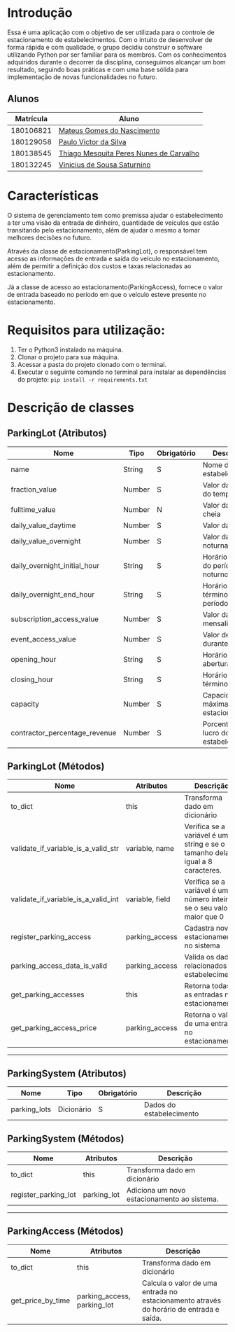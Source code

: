 # Introdução

Essa é uma aplicação com o objetivo de ser utilizada para o controle de estacionamento de estabelecimentos. Com o intuito de desenvolver de forma rápida e com qualidade, o grupo decidiu construir o software utilizando Python por ser familiar para os membros. Com os conhecimentos adquiridos durante o decorrer da disciplina, conseguimos alcançar um bom resultado, seguindo boas práticas e com uma base sólida para implementação de novas funcionalidades no futuro.

## Alunos
|Matrícula | Aluno |
| -- | -- |
| 180106821  |  [Mateus Gomes do Nascimento](https://github.com/matgomes21) |
| 180129058  |  [Paulo Victor da Silva](https://github.com/twistershark) |
| 180138545  |  [Thiago Mesquita Peres Nunes de Carvalho](https://github.com/thiagompc) |
| 180132245  |  [Vinicius de Sousa Saturnino](https://github.com/viniciussaturnino) |

# Características

O sistema de gerenciamento tem como premissa ajudar o estabelecimento a ter uma visão da entrada de dinheiro, quantidade de veículos que estão transitando pelo estacionamento, além de ajudar o mesmo a tomar melhores decisões no futuro.

Através da classe de estacionamento(ParkingLot), o responsável tem acesso as informações de entrada e saída do veículo no estacionamento, além de permitir a definição dos custos e taxas relacionadas ao estacionamento.

Já a classe de acesso ao estacionamento(ParkingAccess), fornece o valor de entrada baseado no período em que o veículo esteve presente no estacionamento.


# Requisitos para utilização: 

1. Ter o Python3 instalado na máquina.
2. Clonar o projeto para sua máquina.
3. Acessar a pasta do projeto clonado com o terminal.
4. Executar o seguinte comando no terminal para instalar as dependências do projeto: `pip install -r requirements.txt`

# Descrição de classes

## ParkingLot (Atributos)


| Nome                          | Tipo   | Obrigatório | Descrição                               | Exemplo  |
|-------------------------------|--------|-------------|-----------------------------------------|----------|
| name                          | String | S           | Nome do estabelecimento                 | Estac. 1 |
| fraction_value                | Number | S           | Valor da fração do tempo                | 30       |
| fulltime_value                | Number | N           | Valor da hora cheia                     | 15       |
| daily_value_daytime           | Number | S           | Valor da diária                         | 120      |
| daily_value_overnight         | Number | S           | Valor da diária noturna                 | 45       |
| daily_overnight_initial_hour  | String | S           | Horário de início do período noturno    | 19:00:00 |
| daily_overnight_end_hour      | String | S           | Horário de término do período noturno   | 08:00:00 |
| subscription_access_value     | Number | S           | Valor da mensalidade                    | 600      |
| event_access_value            | Number | S           | Valor de acesso durante evento          | 50       |
| opening_hour                  | String | S           | Horário de abertura                     | 08:00:00 |
| closing_hour                  | String | S           | Horário de término                      | 19:00:00 |
| capacity                      | Number | S           | Capacidade máxima do estacionamento     | 300      |
| contractor_percentage_revenue | Number | S           | Porcentagem de lucro do estabelecimento | 50       |

## ParkingLot (Métodos)

| Nome                                | Atributos       | Descrição                                                                       |
|-------------------------------------|-----------------|---------------------------------------------------------------------------------|
| to_dict                             | this            | Transforma dado em dicionário                                                   |
| validate_if_variable_is_a_valid_str | variable, name  | Verifica se a variável é uma string e se o tamanho dela é igual a 8 caracteres. |
| validate_if_variable_is_a_valid_int | variable, field | Verifica se a variável é um número inteiro e se o seu valor é maior que 0       |
| register_parking_access             | parking_access  | Cadastra novo estacionamento no sistema                                         |
| parking_access_data_is_valid        | parking_access  | Valida os dados relacionados ao estabelecimento                                 |
| get_parking_accesses                | this            | Retorna todas as entradas no estacionamento                                     |
| get_parking_access_price            | parking_access  | Retorna o valor de uma entrada no estacionamento                                |

---

## ParkingSystem (Atributos)


| Nome                          | Tipo   | Obrigatório | Descrição                               |
|-------------------------------|--------|-------------|-----------------------------------------|
| parking_lots                  | Dicionário | S       | Dados do estabelecimento            |


## ParkingSystem (Métodos)

| Nome                                | Atributos       | Descrição                                                                       |
|-------------------------------------|-----------------|---------------------------------------------------------------------------------|
| to_dict                             | this            | Transforma dado em dicionário                                                   |
| register_parking_lot | parking_lot  | Adiciona um novo estacionamento ao sistema. |

---

## ParkingAccess (Métodos)

| Nome                                | Atributos       | Descrição                                                                       |
|-------------------------------------|-----------------|---------------------------------------------------------------------------------|
| to_dict                             | this            | Transforma dado em dicionário                                                   |
| get_price_by_time | parking_access, parking_lot  | Calcula o valor de uma entrada no estacionamento através do horário de entrada e saída. |